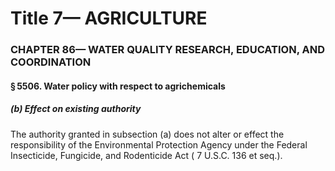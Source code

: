 
# Title 7— AGRICULTURE
### CHAPTER 86— WATER QUALITY RESEARCH, EDUCATION, AND COORDINATION
#### § 5506. Water policy with respect to agrichemicals
##### (b) Effect on existing authority

The authority granted in subsection (a) does not alter or effect the responsibility of the Environmental Protection Agency under the Federal Insecticide, Fungicide, and Rodenticide Act ( 7 U.S.C. 136 et seq.).

